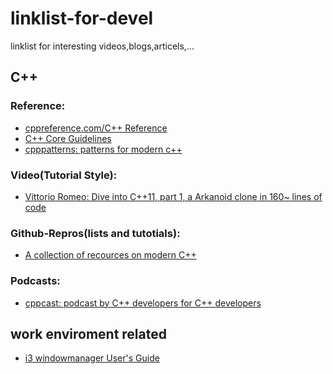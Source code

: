 linklist-for-devel
=======

linklist for interesting videos,blogs,articels,...

## C++
### Reference:
 * [cppreference.com/C++ Reference ](http://en.cppreference.com/w/cpp)
 * [C++ Core Guidelines ](https://github.com/isocpp/CppCoreGuidelines/blob/master/CppCoreGuidelines.md)
 * [cpppatterns: patterns for modern c++](https://cpppatterns.com/)
### Video(Tutorial Style):
  * [Vittorio Romeo:
 Dive into C++11, part 1, a Arkanoid clone in 160~ lines of code](https://www.youtube.com/watch?v=_4K3tsKa1Uc)
### Github-Repros(lists and tutotials):
  * [A collection of recources on modern C++](https://github.com/rigtorp/awesome-modern-cpp)
### Podcasts:
 * [cppcast: podcast by C++ developers for C++ developers](https://cppcast.com/archives/)


## work enviroment related
 * [i3 windowmanager User's Guide ](https://i3wm.org/docs/userguide.html)
 
